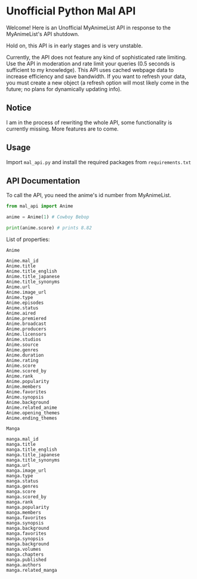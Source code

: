 # Unofficial Python Mal API

Welcome! Here is an Unofficial MyAnimeList API in response to the MyAnimeList's API shutdown.

Hold on, this API is in early stages and is very unstable.

Currently, the API does not feature any kind of sophisticated rate limiting. Use the API in moderation and rate limit your queries (0.5 seconds is sufficient to my knowledge). This API uses cached webpage data to increase efficiency and save bandwidth. If you want to refresh your data, you must create a new object (a refresh option will most likely come in the future; no plans for dynamically updating info).

## Notice

I am in the process of rewriting the whole API, some functionality is currently missing. More features are to come.

## Usage

Import `mal_api.py` and install the required packages from `requirements.txt`

## API Documentation

To call the API, you need the anime's id number from MyAnimeList.

```python
from mal_api import Anime

anime = Anime(1) # Cowboy Bebop

print(anime.score) # prints 8.82
```

List of properties:
```
Anime

Anime.mal_id
Anime.title
Anime.title_english
Anime.title_japanese
Anime.title_synonyms
Anime.url
Anime.image_url
Anime.type
Anime.episodes
Anime.status
Anime.aired
Anime.premiered
Anime.broadcast
Anime.producers
Anime.licensors
Anime.studios
Anime.source
Anime.genres
Anime.duration
Anime.rating
Anime.score
Anime.scored_by
Anime.rank
Anime.popularity
Anime.members
Anime.favorites
Anime.synopsis
Anime.background
Anime.related_anime
Anime.opening_themes
Anime.ending_themes
```
```
Manga

manga.mal_id
manga.title
manga.title_english
manga.title_japanese
manga.title_synonyms
manga.url
manga.image_url
manga.type
manga.status
manga.genres
manga.score
manga.scored_by
manga.rank
manga.popularity
manga.members
manga.favorites
manga.synopsis
manga.background
manga.favorites
manga.synopsis
manga.background
manga.volumes
manga.chapters
manga.published
manga.authors
manga.related_manga
```